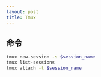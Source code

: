 ```yaml
---
layout: post
title: Tmux
---
```

## 命令
```bash
tmux new-session -s $session_name
tmux list-sessions
tmux attach -t $session_name
```